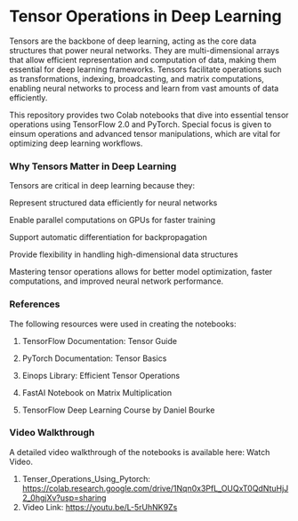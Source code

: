 # Tensor Operations in Deep Learning

Tensors are the backbone of deep learning, acting as the core data structures that power neural networks. They are multi-dimensional arrays that allow efficient representation and computation of data, making them essential for deep learning frameworks. Tensors facilitate operations such as transformations, indexing, broadcasting, and matrix computations, enabling neural networks to process and learn from vast amounts of data efficiently.

This repository provides two Colab notebooks that dive into essential tensor operations using TensorFlow 2.0 and PyTorch. Special focus is given to einsum operations and advanced tensor manipulations, which are vital for optimizing deep learning workflows.

### Why Tensors Matter in Deep Learning

Tensors are critical in deep learning because they:

Represent structured data efficiently for neural networks

Enable parallel computations on GPUs for faster training

Support automatic differentiation for backpropagation

Provide flexibility in handling high-dimensional data structures

Mastering tensor operations allows for better model optimization, faster computations, and improved neural network performance.

### References

The following resources were used in creating the notebooks:

1) TensorFlow Documentation: Tensor Guide

2) PyTorch Documentation: Tensor Basics

3) Einops Library: Efficient Tensor Operations

4) FastAI Notebook on Matrix Multiplication

5) TensorFlow Deep Learning Course by Daniel Bourke

### Video Walkthrough

A detailed video walkthrough of the notebooks is available here: Watch Video.


1) Tenser_Operations_Using_Pytorch: https://colab.research.google.com/drive/1Nqn0x3PfL_OUQxT0QdNtuHjJ2_0hgjXv?usp=sharing
2) Video Link: https://youtu.be/L-5rUhNK9Zs




